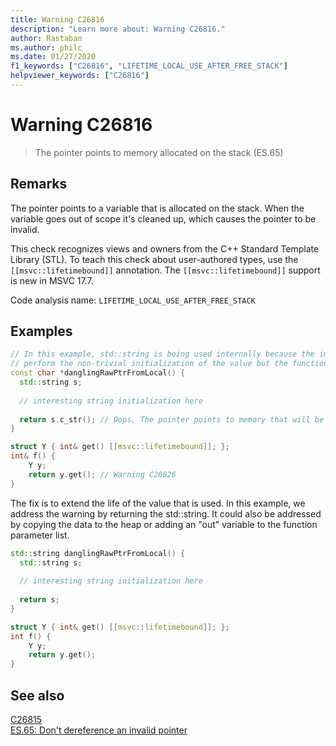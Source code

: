 ```yaml
---
title: Warning C26816
description: "Learn more about: Warning C26816."
author: Rastaban
ms.author: philc
ms.date: 01/27/2020
f1_keywords: ["C26816", "LIFETIME_LOCAL_USE_AFTER_FREE_STACK"]
helpviewer_keywords: ["C26816"]
---
```

# Warning C26816

> The pointer points to memory allocated on the stack (ES.65)

## Remarks

The pointer points to a variable that is allocated on the stack. When the variable goes out of scope it's cleaned up, which causes the pointer to be invalid.

This check recognizes views and owners from the C++ Standard Template Library (STL). To teach this check about user-authored types, use the `[[msvc::lifetimebound]]` annotation.
The `[[msvc::lifetimebound]]` support is new in MSVC 17.7.

Code analysis name: `LIFETIME_LOCAL_USE_AFTER_FREE_STACK`

## Examples

```cpp
// In this example, std::string is being used internally because the implementer felt it was easier to
// perform the non-trivial initialization of the value but the function returns a C-style string.
const char *danglingRawPtrFromLocal() {
  std::string s;
  
  // interesting string initialization here
  
  return s.c_str(); // Oops, The pointer points to memory that will be cleaned up upon return. Warning C26816.
}

struct Y { int& get() [[msvc::lifetimebound]]; };
int& f() {
    Y y;
    return y.get(); // Warning C26826
}
```

The fix is to extend the life of the value that is used.  In this example, we address the warning by returning the std::string.
It could also be addressed by copying the data to the heap or adding an "out" variable to the function parameter list.

```cpp
std::string danglingRawPtrFromLocal() {
  std::string s;
  
  // interesting string initialization here
  
  return s;
}

struct Y { int& get() [[msvc::lifetimebound]]; };
int f() {
    Y y;
    return y.get();
}
```

## See also

[C26815](c26815.md)\
[ES.65: Don't dereference an invalid pointer](https://isocpp.github.io/CppCoreGuidelines/CppCoreGuidelines#Res-deref)
